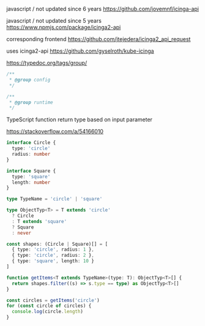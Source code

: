 javascript / not updated since 6 years
https://github.com/jovemnf/icinga-api

javascript / not updated since 5 years
https://www.npmjs.com/package/icinga2-api

corresponding frontend
https://github.com/jtejedera/icinga2_api_request

uses icinga2-api
https://github.com/gyselroth/kube-icinga

https://typedoc.org/tags/group/

```ts
/**
 * @group config
 */

/**
 * @group runtime
 */
```

TypeScript function return type based on input parameter

https://stackoverflow.com/a/54166010


```ts
interface Circle {
  type: 'circle'
  radius: number
}

interface Square {
  type: 'square'
  length: number
}

type TypeName = 'circle' | 'square'

type ObjectTyp<T> = T extends 'circle'
  ? Circle
  : T extends 'square'
  ? Square
  : never

const shapes: (Circle | Square)[] = [
  { type: 'circle', radius: 1 },
  { type: 'circle', radius: 2 },
  { type: 'square', length: 10 }
]

function getItems<T extends TypeName>(type: T): ObjectTyp<T>[] {
  return shapes.filter((s) => s.type == type) as ObjectTyp<T>[]
}

const circles = getItems('circle')
for (const circle of circles) {
  console.log(circle.length)
}
```
